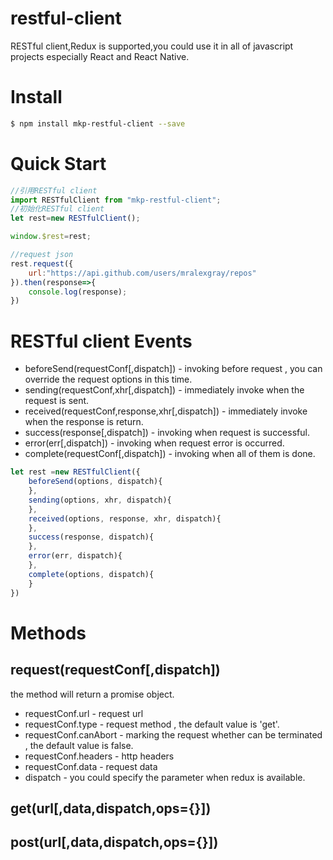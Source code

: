 # restful-client
RESTful client,Redux is supported,you could use it in all of javascript projects especially React and React Native.

# Install
```bash
$ npm install mkp-restful-client --save
```

# Quick Start
```javascript
//引用RESTful client
import RESTfulClient from "mkp-restful-client";
//初始化RESTful client
let rest=new RESTfulClient();

window.$rest=rest;

//request json
rest.request({
    url:"https://api.github.com/users/mralexgray/repos"
}).then(response=>{
    console.log(response);
})
```

# RESTful client Events
* beforeSend(requestConf[,dispatch]) - invoking before request , you can override the request options in this time.
* sending(requestConf,xhr[,dispatch]) - immediately invoke when the request is sent. 
* received(requestConf,response,xhr[,dispatch]) - immediately invoke when the response is return.
* success(response[,dispatch]) - invoking when request is successful.
* error(err[,dispatch]) - invoking when request error is occurred.
* complete(requestConf[,dispatch]) - invoking when all of them is done.
```javascript
let rest =new RESTfulClient({
    beforeSend(options, dispatch){
    },
    sending(options, xhr, dispatch){
    },
    received(options, response, xhr, dispatch){
    },
    success(response, dispatch){
    },
    error(err, dispatch){
    },
    complete(options, dispatch){
    }
})
```

# Methods
## request(requestConf[,dispatch])
the method will return a promise object.
* requestConf.url - request url
* requestConf.type - request method , the default value is 'get'.
* requestConf.canAbort - marking the request whether can be terminated , the default value is false.
* requestConf.headers - http headers
* requestConf.data - request data
* dispatch - you could specify the parameter when redux is available.

## get(url[,data,dispatch,ops={}])

## post(url[,data,dispatch,ops={}])
